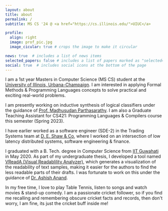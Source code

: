 ```yaml
---
layout: about
title: about
permalink: /
subtitle: MS CS '24 @ <a href="https://cs.illinois.edu/">UIUC</a>

profile:
  align: right
  image: prof_pic.jpg
  image_cicular: true # crops the image to make it circular

news: true  # includes a list of news items
selected_papers: false # includes a list of papers marked as "selected={true}"
social: true  # includes social icons at the bottom of the page
---
```


I am a 1st year Masters in Computer Science (MS CS) student at the [University of Illinois, Urbana-Champaign](https://cs.illinois.edu/). I am interested in applying Formal Methods & Programming Languages concepts to solve practical
and exciting real-world problems.

I am presently working on inductive synthesis of logical classifiers under the guidance of [Prof. Madhusudan Parthasarathy](https://madhu.cs.illinois.edu/). I am also a Graduate Teaching Assistant for CS421: Programming Languages & Compilers course this semester (Spring 2023).

I have earlier worked as a software engineer (SDE-2) in the Trading Systems team at <a href="https://www.deshawindia.com/">D. E. Shaw & Co</a>, where I worked on an intersection of low latency distributed systems, software engineering & finance.

I graduated with a B. Tech. degree in Computer Science from <a href="https://www.iitg.ac.in/">IIT Guwahati</a> in May 2020. As part of my undergraduate thesis, I developed a tool named [VReadA (Visual Readablility Analyzer)](https://github.com/sgomber/VReadA), which generates a visualization of the readability of text samples, making it easier for the authors to find the less readable parts of their drafts. I was fortunate to work on this under the guidance of <a href="https://www.iitg.ac.in/anand.ashish/">Dr. Ashish Anand</a>.

In my free time, I love to play Table Tennis, listen to songs and watch movies & stand-up comedy. I am a passionate cricket follower, so if you find me recalling and remembering obscure cricket facts and records, then don't worry, I am fine, its just the cricket buff inside me!

